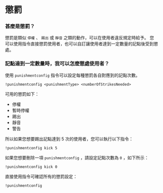 # 懲罰

### 甚麼是懲罰？

懲罰是類似 `停權` 、 `踢出` 或 `靜音` 之類的動作，可以在使用者違反規定時給予。 您可以使用指令直接懲罰使用者，也可以自訂讓使用者達到一定數量的記點後受到懲處。

### 記點達到一定數量時，我可以怎麼懲處使用者？

使用 `punishmentconfig` 指令可以設定每種懲罰各自對應到的記點次數。

```text
!punishmentconfig <punishmentType> <numberOfStrikesNeeded>
```

可用的懲罰如下：

- 停權
- 暫時停權
- 踢出
- 靜音
- 警告

所以如果您想要踢出記點達到 5 次的使用者，您可以執行以下指令：

```text
!punishmentconfig kick 5
```

如果您想要刪除一項 `punishmentconfig` ，請設定記點次數為 `0` ，如下所示：

```text
!punishmentconfig kick 0
```

直接使用指令可確認所有的懲罰設定：

```text
!punishmentconfig
```
